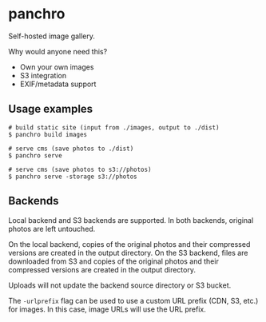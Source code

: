 # panchro

Self-hosted image gallery.

Why would anyone need this?

- Own your own images
- S3 integration
- EXIF/metadata support

## Usage examples

```shell
# build static site (input from ./images, output to ./dist)
$ panchro build images

# serve cms (save photos to ./dist)
$ panchro serve

# serve cms (save photos to s3://photos)
$ panchro serve -storage s3://photos
```

## Backends

Local backend and S3 backends are supported. In both backends, original photos are left untouched.

On the local backend, copies of the original photos and their compressed versions are created in the output directory.
On the S3 backend, files are downloaded from S3 and copies of the original photos and their compressed versions are created in the output directory.

Uploads will not update the backend source directory or S3 bucket.

The `-urlprefix` flag can be used to use a custom URL prefix (CDN, S3, etc.) for images.
In this case, image URLs will use the URL prefix.
